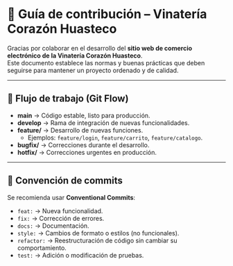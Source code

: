 # 📌 Guía de contribución – Vinatería Corazón Huasteco

Gracias por colaborar en el desarrollo del **sitio web de comercio electrónico de la Vinatería Corazón Huasteco**.  
Este documento establece las normas y buenas prácticas que deben seguirse para mantener un proyecto ordenado y de calidad.

---

## 🚀 Flujo de trabajo (Git Flow)

- **main** → Código estable, listo para producción.
- **develop** → Rama de integración de nuevas funcionalidades.
- **feature/** → Desarrollo de nuevas funciones.
  - Ejemplos: `feature/login`, `feature/carrito`, `feature/catalogo`.
- **bugfix/** → Correcciones durante el desarrollo.
- **hotfix/** → Correcciones urgentes en producción.

---

## 📝 Convención de commits

Se recomienda usar **Conventional Commits**:

- `feat:` → Nueva funcionalidad.  
- `fix:` → Corrección de errores.  
- `docs:` → Documentación.  
- `style:` → Cambios de formato o estilos (no funcionales).  
- `refactor:` → Reestructuración de código sin cambiar su comportamiento.  
- `test:` → Adición o modificación de pruebas.  
